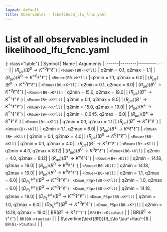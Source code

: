 ```yaml
---
layout: default
title: Observables - likelihood_lfu_fcnc.yaml
---
```


# List of all observables included in likelihood_lfu_fcnc.yaml

{: class="table"}
| Symbol | Name | Arguments |
|------|--------|--------------|
| $\langle R_{\mu e} \rangle(B^0\to K^{\ast 0}\ell^+\ell^-)$ | `<Rmue>(B0->K*ll)` | q2min = 0.1, q2max = 1.1|
| $\langle R_{\mu e} \rangle(B^0\to K^{\ast 0}\ell^+\ell^-)$ | `<Rmue>(B0->K*ll)` | q2min = 1.1, q2max = 6.0|
| $\langle R_{\mu e} \rangle(B^0\to K^{\ast 0}\ell^+\ell^-)$ | `<Rmue>(B0->K*ll)` | q2min = 0.1, q2max = 8.0|
| $\langle R_{\mu e} \rangle(B^0\to K^{\ast 0}\ell^+\ell^-)$ | `<Rmue>(B0->K*ll)` | q2min = 15.0, q2max = 19.0|
| $\langle R_{\mu e} \rangle(B^+\to K^{\ast +}\ell^+\ell^-)$ | `<Rmue>(B+->K*ll)` | q2min = 0.1, q2max = 8.0|
| $\langle R_{\mu e} \rangle(B^+\to K^{\ast +}\ell^+\ell^-)$ | `<Rmue>(B+->K*ll)` | q2min = 15.0, q2max = 19.0|
| $\langle R_{\mu e} \rangle(B^+\to K^{\ast +}\ell^+\ell^-)$ | `<Rmue>(B+->K*ll)` | q2min = 0.045, q2max = 6.0|
| $\langle R_{\mu e} \rangle(B^\pm\to K^\pm \ell^+\ell^-)$ | `<Rmue>(B+->Kll)` | q2min = 0.1, q2max = 1.1|
| $\langle R_{\mu e} \rangle(B^\pm\to K^\pm \ell^+\ell^-)$ | `<Rmue>(B+->Kll)` | q2min = 1.1, q2max = 6.0|
| $\langle R_{\mu e} \rangle(B^\pm\to K^\pm \ell^+\ell^-)$ | `<Rmue>(B+->Kll)` | q2min = 0.1, q2max = 4.0|
| $\langle R_{\mu e} \rangle(B^0\to K^0\ell^+\ell^-)$ | `<Rmue>(B0->Kll)` | q2min = 0.1, q2max = 4.0|
| $\langle R_{\mu e} \rangle(B^\pm\to K^\pm \ell^+\ell^-)$ | `<Rmue>(B+->Kll)` | q2min = 4.0, q2max = 8.12|
| $\langle R_{\mu e} \rangle(B^0\to K^0\ell^+\ell^-)$ | `<Rmue>(B0->Kll)` | q2min = 4.0, q2max = 8.12|
| $\langle R_{\mu e} \rangle(B^\pm\to K^\pm \ell^+\ell^-)$ | `<Rmue>(B+->Kll)` | q2min = 14.18, q2max = 19.0|
| $\langle R_{\mu e} \rangle(B^0\to K^0\ell^+\ell^-)$ | `<Rmue>(B0->Kll)` | q2min = 14.18, q2max = 19.0|
| $\langle R_{\mu e} \rangle(B^0\to K^0\ell^+\ell^-)$ | `<Rmue>(B0->Kll)` | q2min = 1.1, q2max = 6.0|
| $\langle D_{P_4^\prime}^{\mu e} \rangle(B^0\to K^{\ast 0}\ell^+\ell^-)$ | `<Dmue_P4p>(B0->K*ll)` | q2min = 1.0, q2max = 6.0|
| $\langle D_{P_4^\prime}^{\mu e} \rangle(B^0\to K^{\ast 0}\ell^+\ell^-)$ | `<Dmue_P4p>(B0->K*ll)` | q2min = 14.18, q2max = 19.0|
| $\langle D_{P_5^\prime}^{\mu e} \rangle(B^0\to K^{\ast 0}\ell^+\ell^-)$ | `<Dmue_P5p>(B0->K*ll)` | q2min = 1.0, q2max = 6.0|
| $\langle D_{P_5^\prime}^{\mu e} \rangle(B^0\to K^{\ast 0}\ell^+\ell^-)$ | `<Dmue_P5p>(B0->K*ll)` | q2min = 14.18, q2max = 19.0|
| $\text{BR}(B^\pm\to K^\pm \tau^+\tau^-)$ | `BR(B+->Ktautau)` | |
| $\text{BR}(B^0\to \tau^+\tau^-)$ | `BR(B0->tautau)` | |
| $\overline{\text{BR}}(B_s\to \tau^+\tau^-)$ | `BR(Bs->tautau)` | |
